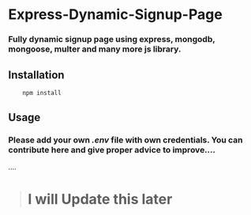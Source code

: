 # Express-Dynamic-Signup-Page

### Fully dynamic signup page using express, mongodb, mongoose, multer and many more js library.

## Installation

```bash
    npm install
```

## Usage


### Please add your own _.env_ file with own credentials. You can contribute here and give proper advice to improve....

....

> # I will Update this later
